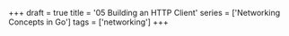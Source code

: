 +++
draft = true
title = '05 Building an HTTP Client'
series = ['Networking Concepts in Go']
tags = ['networking']
+++